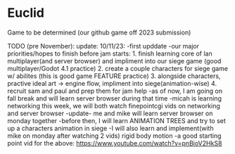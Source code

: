 # Euclid
Game to be determined (our github game off 2023 submission)



TODO (pre November):
	update: 10/11/23:
		-first upddate
		-our major priorities/hopes to finish before jam starts:
		  1. finish learning core of lan multiplayer(and server browser) and impliment into our siege game (good multiplayer/Godot 4.1 practice)
		  2. create a couple characters for siege game w/ abilites (this is good game FEATURE practice)
		  3. alongside characters, practive ideal art -> engine flow, impliment into siege(animation-wise)
		  4. recruit sam and paul and prep them for jam help
		-as of now, I am going on fall break and will learn server browser during that time 
  		-micah is learning networking this week, we will both watch finepointcgi vids on networking and server browser
    		-update- me and mike will learn server browser on monday together
      		-before then, I will learn ANIMATION TREES and try to set up a characters animation in siege
		-I will also learn and implement(with mike on monday after watching 2 vids) rigid body motion 
  		-a good starting point vid for the above: https://www.youtube.com/watch?v=pnBioV2HkS8
